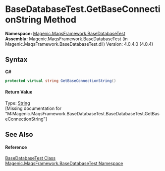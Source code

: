# BaseDatabaseTest.GetBaseConnectionString Method 
 

**Namespace:**&nbsp;<a href="#/MAQS_4/Database_AUTOGENERATED/Magenic-MaqsFramework-BaseDatabaseTest_Namespace">Magenic.MaqsFramework.BaseDatabaseTest</a><br />**Assembly:**&nbsp;Magenic.MaqsFramework.BaseDatabaseTest (in Magenic.MaqsFramework.BaseDatabaseTest.dll) Version: 4.0.4.0 (4.0.4)

## Syntax

**C#**<br />
``` C#
protected virtual string GetBaseConnectionString()
```


#### Return Value
Type: <a href="http://msdn2.microsoft.com/en-us/library/s1wwdcbf" target="_blank">String</a><br />\[Missing <returns> documentation for "M:Magenic.MaqsFramework.BaseDatabaseTest.BaseDatabaseTest.GetBaseConnectionString"\]

## See Also


#### Reference
<a href="#/MAQS_4/Database_AUTOGENERATED/BaseDatabaseTest_Class">BaseDatabaseTest Class</a><br /><a href="#/MAQS_4/Database_AUTOGENERATED/Magenic-MaqsFramework-BaseDatabaseTest_Namespace">Magenic.MaqsFramework.BaseDatabaseTest Namespace</a><br />